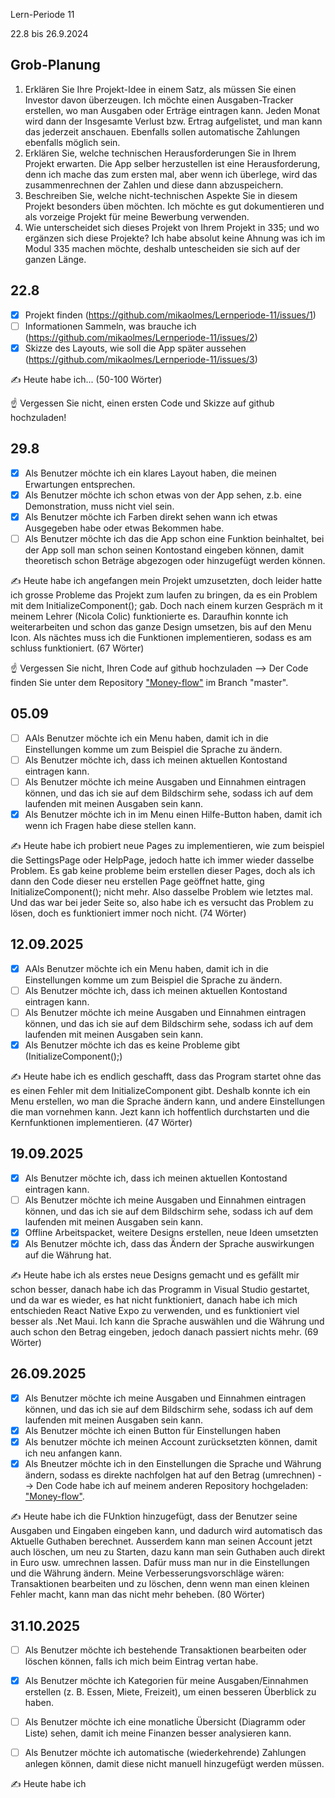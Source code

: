  Lern-Periode 11

22.8 bis 26.9.2024

## Grob-Planung

1. Erklären Sie Ihre Projekt-Idee in einem Satz, als müssen Sie einen Investor davon überzeugen.
   Ich möchte einen Ausgaben-Tracker erstellen, wo man Ausgaben oder Erträge eintragen kann. Jeden Monat wird dann der Insgesamte Verlust bzw. Ertrag aufgelistet, und man kann das jederzeit anschauen. Ebenfalls sollen automatische Zahlungen ebenfalls möglich sein.
2. Erklären Sie, welche technischen Herausforderungen Sie in Ihrem Projekt erwarten.
   Die App selber herzustellen ist eine Herausforderung, denn ich mache das zum ersten mal, aber wenn ich überlege, wird das zusammenrechnen der Zahlen und diese dann abzuspeichern.
3. Beschreiben Sie, welche nicht-technischen Aspekte Sie in diesem Projekt besonders üben möchten.
  Ich möchte es gut dokumentieren und als vorzeige Projekt für meine Bewerbung verwenden.
4. Wie unterscheidet sich dieses Projekt von Ihrem Projekt in 335; und wo ergänzen sich diese Projekte?
   Ich habe absolut keine Ahnung was ich im Modul 335 machen möchte, deshalb untescheiden sie sich auf der ganzen Länge.

## 22.8

- [X] Projekt finden (https://github.com/mikaolmes/Lernperiode-11/issues/1)
- [ ] Informationen Sammeln, was brauche ich (https://github.com/mikaolmes/Lernperiode-11/issues/2)
- [X] Skizze des Layouts, wie soll die App später aussehen (https://github.com/mikaolmes/Lernperiode-11/issues/3)

✍️ Heute habe ich... (50-100 Wörter)

☝️ Vergessen Sie nicht, einen ersten Code und Skizze auf github hochzuladen!

## 29.8

- [X] Als Benutzer möchte ich ein klares Layout haben, die meinen Erwartungen entsprechen.
- [X] Als Benutzer möchte ich schon etwas von der App sehen, z.b. eine Demonstration, muss nicht viel sein.
- [X] Als Benutzer möchte ich Farben direkt sehen wann ich etwas Ausgegeben habe oder etwas Bekommen habe.
- [ ] Als Benutzer möchte ich das die App schon eine Funktion beinhaltet, bei der App soll man schon seinen Kontostand eingeben können, damit theoretisch schon Beträge abgezogen oder hinzugefügt werden können.

✍️ Heute habe ich angefangen mein Projekt umzusetzten, doch leider hatte ich grosse Probleme das Projekt zum laufen zu bringen, da es ein Problem mit dem InitializeComponent(); gab. Doch nach einem kurzen Gespräch m it meinem Lehrer (Nicola Colic) funktionierte es. Daraufhin konnte ich weiterarbeiten und schon das ganze Design umsetzen, bis auf den Menu Icon. Als nächtes muss ich die Funktionen implementieren, sodass es am schluss funktioniert. (67 Wörter)

☝️ Vergessen Sie nicht, Ihren Code auf github hochzuladen --> Der Code finden Sie unter dem Repository ["Money-flow"](https://github.com/mikaolmes/money-flow) im Branch "master".

## 05.09

- [ ] AAls Benutzer möchte ich ein Menu haben, damit ich in die Einstellungen komme um zum Beispiel die Sprache zu ändern.
- [ ] Als Benutzer möchte ich, dass ich meinen aktuellen Kontostand eintragen kann.
- [ ] Als Benutzer möchte ich meine Ausgaben und Einnahmen eintragen können, und das ich sie auf dem Bildschirm sehe, sodass ich auf dem laufenden mit meinen Ausgaben sein kann.
- [X] Als Benutzer möchte ich in im Menu einen Hilfe-Button haben, damit ich wenn ich Fragen habe diese stellen kann.

✍️ Heute habe ich probiert neue Pages zu implementieren, wie zum beispiel die SettingsPage oder HelpPage, jedoch hatte ich immer wieder dasselbe Problem. Es gab keine probleme beim erstellen dieser Pages, doch als ich dann den Code dieser neu erstellen Page geöffnet hatte, ging InitializeComponent(); nicht mehr. Also dasselbe Problem wie letztes mal. Und das war bei jeder Seite so, also habe ich es versucht das Problem zu lösen, doch es funktioniert immer noch nicht. (74 Wörter)

## 12.09.2025

- [X] AAls Benutzer möchte ich ein Menu haben, damit ich in die Einstellungen komme um zum Beispiel die Sprache zu ändern.
- [ ] Als Benutzer möchte ich, dass ich meinen aktuellen Kontostand eintragen kann.
- [ ] Als Benutzer möchte ich meine Ausgaben und Einnahmen eintragen können, und das ich sie auf dem Bildschirm sehe, sodass ich auf dem laufenden mit meinen Ausgaben sein kann.
- [X] Als Benutzer möchte ich das es keine Probleme gibt (InitializeComponent();)

✍️ Heute habe ich es endlich geschafft, dass das Program startet ohne das es einen Fehler mit dem InitializeComponent gibt. Deshalb konnte ich ein Menu erstellen, wo man die Sprache ändern kann, und andere Einstellungen die man vornehmen kann. Jezt kann ich hoffentlich durchstarten und die Kernfunktionen implementieren. (47 Wörter)

## 19.09.2025
- [X] Als Benutzer möchte ich, dass ich meinen aktuellen Kontostand eintragen kann.
- [ ] Als Benutzer möchte ich meine Ausgaben und Einnahmen eintragen können, und das ich sie auf dem Bildschirm sehe, sodass ich auf dem laufenden mit meinen Ausgaben sein kann.
- [X] Offline Arbeitspacket, weitere Designs erstellen, neue Ideen umsetzten
- [X] Als Benutzer möchte ich, dass das Ändern der Sprache auswirkungen auf die Währung hat.

✍️ Heute habe ich als erstes neue Designs gemacht und es gefällt mir schon besser, danach habe ich das Programm in Visual Studio gestartet, und da war es wieder, es hat nicht funktioniert, danach habe ich mich entschieden React Native Expo zu verwenden, und es funktioniert viel besser als .Net Maui. Ich kann die Sprache auswählen und die Währung und auch schon den Betrag eingeben, jedoch danach passiert nichts mehr. (69 Wörter)

## 26.09.2025
- [X] Als Benutzer möchte ich meine Ausgaben und Einnahmen eintragen können, und das ich sie auf dem Bildschirm sehe, sodass ich auf dem laufenden mit meinen Ausgaben sein kann.
- [X] Als Benutzer möchte ich einen Button für Einstellungen haben
- [X] Als benutzer möchte ich meinen Account zurücksetzten können, damit ich neu anfangen kann.
- [X] Als Bneutzer möchte ich in den Einstellungen die Sprache und Währung ändern, sodass es direkte nachfolgen hat auf den Betrag (umrechnen)
--> Den Code habe ich auf meinem anderen Repository hochgeladen: ["Money-flow"](https://github.com/mikaolmes/money-flow).

✍️ Heute habe ich die FUnktion hinzugefügt, dass der Benutzer seine Ausgaben und Eingaben eingeben kann, und dadurch wird automatisch das Aktuelle Guthaben berechnet. Ausserdem kann man seinen Account jetzt auch löschen, um neu zu Starten, dazu kann man sein Guthaben auch direkt in Euro usw. umrechnen lassen. Dafür muss man nur in die Einstellungen und die Währung ändern. Meine Verbesserungsvorschläge wären: Transaktionen bearbeiten und zu löschen, denn wenn man einen kleinen Fehler macht, kann man das nicht mehr beheben. (80 Wörter)


## 31.10.2025
- [ ] Als Benutzer möchte ich bestehende Transaktionen bearbeiten oder löschen können, falls ich mich beim Eintrag vertan habe.
- [X] Als Benutzer möchte ich Kategorien für meine Ausgaben/Einnahmen erstellen (z. B. Essen, Miete, Freizeit), um einen besseren Überblick zu haben.
- [ ] Als Benutzer möchte ich eine monatliche Übersicht (Diagramm oder Liste) sehen, damit ich meine Finanzen besser analysieren kann.
- [ ] Als Benutzer möchte ich automatische (wiederkehrende) Zahlungen anlegen können, damit diese nicht manuell hinzugefügt werden müssen.


✍️ Heute habe ich


